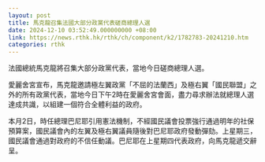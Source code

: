 ```yaml
---
layout: post
title: 馬克龍召集法國大部分政黨代表磋商總理人選
date: 2024-12-10 03:52:49.000000000 +08:00
link: https://news.rthk.hk/rthk/ch/component/k2/1782783-20241210.htm
categories: rthk
---
```


法國總統馬克龍將召集大部分政黨代表，當地今日磋商總理人選。

愛麗舍宮宣布，馬克龍邀請極左翼政黨「不屈的法蘭西」及極右翼「國民聯盟」之外的所有政黨代表，當地今日下午2時在愛麗舍宮會面，盡力尋求辦法就總理人選達成共識，以組建一個符合全體利益的政府。

本月2日，時任總理巴尼耶引用憲法機制，不經國民議會投票強行通過明年的社保預算案，國民議會內的左翼及極右翼議員隨後對巴尼耶政府發動彈劾。上星期三，國民議會通過對政府的不信任動議。巴尼耶在上星期四代表政府，向馬克龍遞交辭呈。
